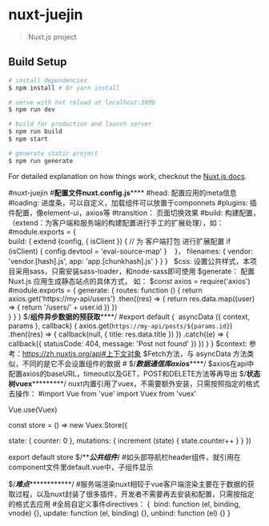 # nuxt-juejin

> Nuxt.js project

## Build Setup

``` bash
# install dependencies
$ npm install # Or yarn install

# serve with hot reload at localhost:3000
$ npm run dev

# build for production and launch server
$ npm run build
$ npm start

# generate static project
$ npm run generate
```

For detailed explanation on how things work, checkout the [Nuxt.js docs](https://github.com/nuxt/nuxt.js).


#nuxt-juejin
#**************配置文件nuxt.config.js******************
#head: 配置应用的meta信息
#loading: 进度条，可以自定义，加载组件可以放置于componnets
#plugins: 插件配置，像element-ui，axios等
#transition： 页面切换效果
#build: 构建配置，（extend：为客户端和服务端的构建配置进行手工的扩展处理），如：
#module.exports = {                                                      
  build: {
    extend (config, { isClient }) {
      // 为 客户端打包 进行扩展配置
      if (isClient) {
        config.devtool = 'eval-source-map'
      }
    }，
    filenames: {
      vendor: 'vendor.[hash].js',
      app: 'app.[chunkhash].js'
    }
  }
}  
$css: 设置公共样式，本项目采用sass，只需安装sass-loader，和node-sass即可使用
$generate： 配置 Nuxt.js 应用生成静态站点的具体方式， 如：
$const axios = require('axios')
#module.exports = {
  generate: {
    routes: function () {
      return axios.get('https://my-api/users')
      .then((res) => {
        return res.data.map((user) => {
          return '/users/' + user.id
        })
      })      
    }
  }
}
$/********************组件异步数据的预获取************************/
#export default {
  asyncData ({ context, params }, callback) {
    axios.get(`https://my-api/posts/${params.id}`)
    .then((res) => {
      callback(null, { title: res.data.title })
    })
    .catch((e) => {
      callback({ statusCode: 404, message: 'Post not found' })
    })
  }
}
$context: 参考：https://zh.nuxtjs.org/api#上下文对象
$Fetch方法，与 asyncData 方法类似，不同的是它不会设置组件的数据
#<script>
export default {
  fetch ({ store, params }) {
    return axios.get('http://my-api/stars')
    .then((res) => {
      store.commit('setStars', res.data)
    })
  }
}
</script>
$/*******************数据通信库axios***********************/
$axios在api中配置axios的baseURL，timeout以及GET，POST和DELETE方法等再导出
$/******************状态树vuex***************************/
nuxt内置引用了vuex，不需要额外安装，只需按照指定的格式去操作：
#import Vue from 'vue'
import Vuex from 'vuex'

Vue.use(Vuex)

const store = () => new Vuex.Store({

  state: {
    counter: 0
  },
  mutations: {
    increment (state) {
      state.counter++
    }
  }
})

export default store
$/***************************公共组件*************************/
#如头部导航栏header组件，就引用在component文件里default.vue中，子组件显示<nuxt-child />

$/*********************难点*********************************/
#服务端渲染nuxt相较于vue客户端渲染主要在于数据的获取过程，以及nuxt封装了很多插件，开发者不需要再去安装和配置，只需按指定的格式去应用
#全局自定义事件directives：
{
  bind: function (el, binding, vnode) {},
  update: function (el, binding) {},
  unbind: function (el) {}
}
